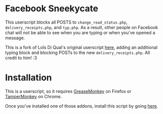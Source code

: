 # Facebook Sneekycate

This userscript blocks all POSTS to `change_read_status.php`, `delivery_receipts.php`, and `typ.php`. As a result, other people on Facebook chat will not be able to see when you are typing or when you've opened a message.

This is a fork of Loïs Di Qual's original userscript [here](https://github.com/ldiqual/facebook-read-status-disabler), adding an additional typing block and blocking POSTs to the new `delivery_receipts.php`. All credit to him! :3

# Installation

This is a userscript, so it requires [GreaseMonkey](https://addons.mozilla.org/fr/firefox/addon/greasemonkey/) on Firefox or [TamperMonkey](https://chrome.google.com/webstore/detail/tampermonkey/dhdgffkkebhmkfjojejmpbldmpobfkfo) on Chrome. 

Once you've installed one of those addons, install this script by going [here](https://github.com/OzuYatamutsu/facebook-read-status-disabler/raw/master/facebook-read-status-disabler.user.js).

